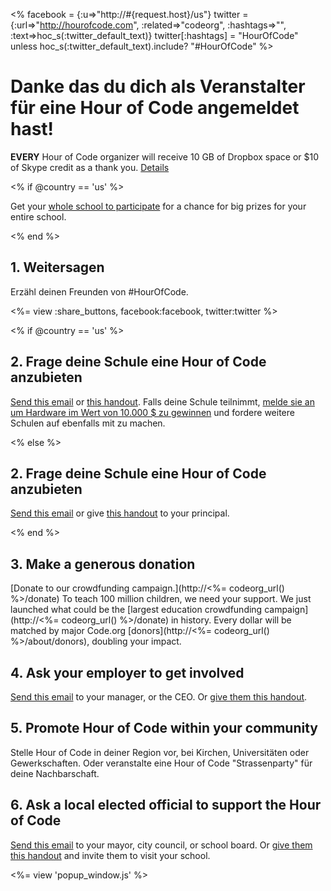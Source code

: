 <% facebook = {:u=>"http://#{request.host}/us"}
                      twitter = {:url=>"http://hourofcode.com", :related=>"codeorg", :hashtags=>"", :text=>hoc_s(:twitter_default_text)}
                      twitter[:hashtags] = "HourOfCode" unless hoc_s(:twitter_default_text).include? "#HourOfCode" %>



# Danke das du dich als Veranstalter für eine Hour of Code angemeldet hast!

**EVERY** Hour of Code organizer will receive 10 GB of Dropbox space or $10 of Skype credit as a thank you. [Details](<%= hoc_uri('/prizes') %>)

<% if @country == 'us' %>

Get your [whole school to participate](<%= hoc_uri('/prizes') %>) for a chance for big prizes for your entire school.

<% end %>

## 1. Weitersagen

Erzähl deinen Freunden von #HourOfCode.

<%= view :share_buttons, facebook:facebook, twitter:twitter %>

<% if @country == 'us' %>

## 2. Frage deine Schule eine Hour of Code anzubieten

[Send this email](<%= hoc_uri('/resources#email') %>) or [this handout](<%= hoc_uri('/files/schools-handout.pdf') %>). Falls deine Schule teilnimmt, [melde sie an um Hardware im Wert von 10.000 $ zu gewinnen](/prizes) und fordere weitere Schulen auf ebenfalls mit zu machen.

<% else %>

## 2. Frage deine Schule eine Hour of Code anzubieten

[Send this email](<%= hoc_uri('/resources#email') %>) or give [this handout](<%= hoc_uri('/files/schools-handout.pdf') %>) to your principal.

<% end %>

## 3. Make a generous donation

[Donate to our crowdfunding campaign.](http://<%= codeorg_url() %>/donate) To teach 100 million children, we need your support. We just launched what could be the [largest education crowdfunding campaign](http://<%= codeorg_url() %>/donate) in history. Every dollar will be matched by major Code.org [donors](http://<%= codeorg_url() %>/about/donors), doubling your impact.

## 4. Ask your employer to get involved

[Send this email](<%= hoc_uri('/resources#email') %>) to your manager, or the CEO. Or [give them this handout](<%= hoc_uri('/resources/hoc-one-pager.pdf') %>).

## 5. Promote Hour of Code within your community

Stelle Hour of Code in deiner Region vor, bei Kirchen, Universitäten oder Gewerkschaften. Oder veranstalte eine Hour of Code "Strassenparty" für deine Nachbarschaft.

## 6. Ask a local elected official to support the Hour of Code

[Send this email](<%= hoc_uri('/resources#politicians') %>) to your mayor, city council, or school board. Or [give them this handout](<%= hoc_uri('/resources/hoc-one-pager.pdf') %>) and invite them to visit your school.

<%= view 'popup_window.js' %>